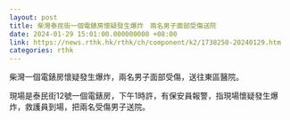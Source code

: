 ```yaml
---
layout: post
title: 柴灣泰民街一個電錶房懷疑發生爆炸　兩名男子面部受傷送院
date: 2024-01-29 15:01:00.000000000 +08:00
link: https://news.rthk.hk/rthk/ch/component/k2/1738250-20240129.htm
categories: rthk
---
```


柴灣一個電錶房懷疑發生爆炸，兩名男子面部受傷，送往東區醫院。

現場是泰民街12號一個電錶房，下午1時許，有保安員報警，指現場懷疑發生爆炸，救護員到場，把兩名受傷男子送院。
